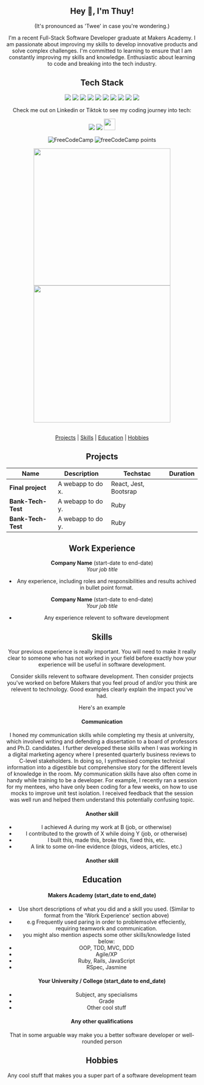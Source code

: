 <h2 align="center"> Hey 👋, I'm Thuy!</h2>
<p align="center">
(It's pronounced as 'Twee' in case you're wondering.)
</p>

<p align="center">
I'm a recent Full-Stack Software Developer graduate at Makers Academy. I am passionate about improving my skills to develop innovative products and solve complex challenges. I'm committed to learning to ensure that I am constantly improving my skills and knowledge. Enthusiastic about learning to code and breaking into the tech industry.
</p>

<h2 align="center">Tech Stack</h2> 
<p align="center">
<img src="https://img.shields.io/badge/-JavaScript-black?style=flat-square&logo=javascript"/>
<img src="https://img.shields.io/badge/-Nodejs-black?style=flat-square&logo=Node.js"/>
<img src="https://img.shields.io/badge/-GitHub-black?style=flat-square&logo=github"/>
<img src="https://img.shields.io/badge/-Git-black?style=flat-square&logo=git"/>
<img src="https://img.shields.io/badge/-MongoDB-%234ea94b?style=flat-square&logo=mongodb&logoColor=white"/>
<img src="https://img.shields.io/badge/-React-black?style=flat-square&logo=react"/>
<img src="https://img.shields.io/badge/-HTML5-E34F26?style=flat-square&logo=html5&logoColor=white"/>
<img src="https://img.shields.io/badge/-CSS3-1572B6?style=flat-square&logo=css3"/>
<img src="https://img.shields.io/badge/-bootstrap-%23563D7C?style=flat-square&logo=bootstrap&logoColor=white"/>
<img src="https://img.shields.io/badge/-Ruby-%23CC342D?style=flat-square&logo=ruby"/>
</p>

<p align="center">Check me out on Linkedin or Tiktok to see my coding journey into tech:</p>
<p align="center">
  <a href="https://www.linkedin.com/in/thuy-l-2a3a13165/"><img src="https://img.shields.io/badge/LinkedIn-0077B5?style=for-the-badge&logo=linkedin&logoColor=white"></a>   
  <a href="https://www.tiktok.com/@theceewords"><img src="https://img.shields.io/badge/TikTok-%23000000.svg?style=for-the-badge&logo=TikTok&logoColor=white"></a> 
  <a href="https://www.codewars.com/users/TLChambers"><img height="30" src="https://www.codewars.com/users/TLChambers/badges/micro"></a> 
</p>
<div align="center">


![FreeCodeCamp](https://img.shields.io/badge/Freecodecamp-%23123.svg?&style=for-the-badge&logo=freecodecamp&logoColor=green) ![freeCodeCamp points](https://img.shields.io/freecodecamp/points/fcca0db9608-d75b-49a3-8619-5d07456a9071)



<!-- <img src="https://github-readme-stats.vercel.app/api?username=tlchambers&theme=dark&hide_border=false&include_all_commits=true&count_private=true&hide_border=true&count_private=true&bg_color=00000000&title_color=58a6fe&text_color=878787&icon_color=58a6fe&cache_seconds=1800" />
<img src="https://github-readme-streak-stats.herokuapp.com/?user=tlchambers&background=00000000&theme=dark&hide_border=false&stroke=878787&ring=4c8ed9&fire=4c8ed9&currStreakNum=878787&sideNums=878787&currStreakLabel=878787&sideLabels=878787&dates=878787" />
<br><br> -->

<img width="360px" src="https://github-readme-stats.vercel.app/api?username=tlchambers&show_icons=true&hide_border=true&count_private=true&bg_color=00000000&title_color=58a6fe&text_color=878787&icon_color=58a6fe&cache_seconds=1800" /><img width="360px" src="https://github-readme-streak-stats.herokuapp.com/?user=tlchambers&show_icons=true&hide_border=true&count_private=true&bg_color=00000000&title_color=58a6fe&text_color=878787&icon_color=58a6fe&cache_seconds=1800" />
<br><br>

[Projects](CV#Projects) | [Skills](CV#Skills) | [Education](CV#Education) | [Hobbies](CV#Hobbies)

## Projects

| Name               | Description       | Techstac              | Duration |
| ------------------ | ----------------- | --------------------- | -------- |
| **Final project**  | A webapp to do x. | React, Jest, Bootsrap |          |
| **Bank-Tech-Test** | A webapp to do y. | Ruby                  |          |
| **Bank-Tech-Test** | A webapp to do y. | Ruby                  |          |

## Work Experience

**Company Name** (start-date to end-date)  
_Your job title_

- Any experience, including roles and responsibilities and results achived in bullet point format.

**Company Name** (start-date to end-date)  
_Your job title_

- Any experience relevent to software development

## Skills

Your previous experience is really important. You will need to make it really clear to someone who has not worked in your field before exactly how your experience will be useful in software development.

Consider skills relevent to software development. Then consider projects you've worked on before Makers that you feel proud of and/or you think are relevent to technology. Good examples clearly explain the impact you've had.

Here's an example

#### Communication

I honed my communication skills while completing my thesis at university, which involved writing and defending a dissertation to a board of professors and Ph.D. candidates. I further developed these skills when I was working in a digital marketing agency where I presented quarterly business reviews to C-level stakeholders. In doing so, I synthesised complex technical information into a digestible but comprehensive story for the different levels of knowledge in the room. My communication skills have also often come in handy while training to be a developer. For example, I recently ran a session for my mentees, who have only been coding for a few weeks, on how to use mocks to improve unit test isolation. I received feedback that the session was well run and helped them understand this potentially confusing topic.

#### Another skill

- I achieved A during my work at B (job, or otherwise)
- I contributed to the growth of X while doing Y (job, or otherwise)
- I built this, made this, broke this, fixed this, etc.
- A link to some on-line evidence (blogs, videos, articles, etc.)

#### Another skill

## Education

#### Makers Academy (start_date to end_date)

- Use short descriptions of what you did and a skill you used. (Similar to format from the 'Work Experience' section above)
- e.g Frequently used paring in order to problemsolve effeciently, requiring teamwork and communication.
- you might also mention aspects some other skills/knowledge listed below:
- OOP, TDD, MVC, DDD
- Agile/XP
- Ruby, Rails, JavaScript
- RSpec, Jasmine

#### Your University / College (start_date to end_date)

- Subject, any specialisms
- Grade
- Other cool stuff

#### Any other qualifications

That in some arguable way make you a better software developer or well-rounded person

## Hobbies

Any cool stuff that makes you a super part of a software development team
